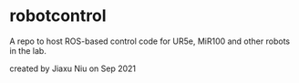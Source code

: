 # robotcontrol
A repo to host ROS-based control code for UR5e, MiR100 and other robots in the lab.













created by Jiaxu Niu on Sep 2021 
